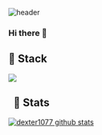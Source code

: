 ![header](https://capsule-render.vercel.app/api?type=Transparent&color=auto&height=150&section=header&text=Hee%20Rak&fontSize=45)

### Hi there 👋

## 🍒 Stack
<img src="https://img.shields.io/badge/Java-007396?style=for-the-badge&logo=Java&logoColor=white"/>

## &nbsp; :triangular_flag_on_post: Stats
[![dexter1077 github stats](https://github-readme-stats.vercel.app/api?username=dexter1077&show_icons=true&count_private=true&hide_border=true&theme=dracula)](https://github.com/dexter1077)
